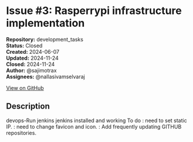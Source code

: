 # Issue #3: Rasperrypi infrastructure implementation

**Repository:** development_tasks  
**Status:** Closed  
**Created:** 2024-06-07  
**Updated:** 2024-11-24  
**Closed:** 2024-11-24  
**Author:** @sajimotrax  
**Assignees:** @nallasivamselvaraj  

[View on GitHub](https://github.com/Simtestlab/development_tasks/issues/3)

## Description

devops-Run jenkins
jenkins installed and  working
To do : need to set static IP.
          : need  to change favicon and icon.
          : Add frequently updating GITHUB repositories.